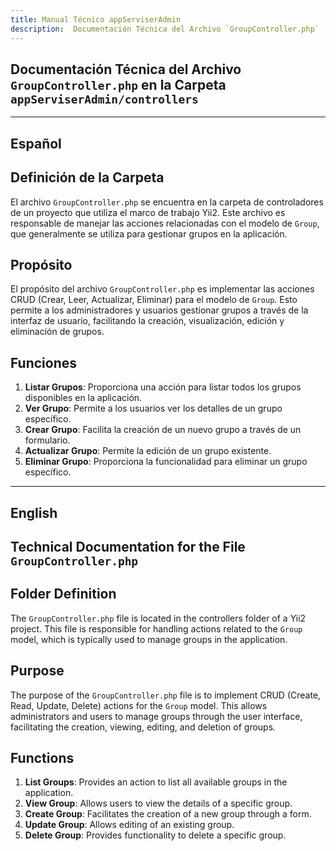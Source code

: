 ```yaml
---
title: Manual Técnico appServiserAdmin
description:  Documentación Técnica del Archivo `GroupController.php`
---
```


## Documentación Técnica del Archivo `GroupController.php` en la Carpeta `appServiserAdmin/controllers`

---

## Español

## Definición de la Carpeta
El archivo `GroupController.php` se encuentra en la carpeta de controladores de un proyecto que utiliza el marco de trabajo Yii2. Este archivo es responsable de manejar las acciones relacionadas con el modelo de `Group`, que generalmente se utiliza para gestionar grupos en la aplicación.

## Propósito
El propósito del archivo `GroupController.php` es implementar las acciones CRUD (Crear, Leer, Actualizar, Eliminar) para el modelo de `Group`. Esto permite a los administradores y usuarios gestionar grupos a través de la interfaz de usuario, facilitando la creación, visualización, edición y eliminación de grupos.

## Funciones
1. **Listar Grupos**: Proporciona una acción para listar todos los grupos disponibles en la aplicación.
2. **Ver Grupo**: Permite a los usuarios ver los detalles de un grupo específico.
3. **Crear Grupo**: Facilita la creación de un nuevo grupo a través de un formulario.
4. **Actualizar Grupo**: Permite la edición de un grupo existente.
5. **Eliminar Grupo**: Proporciona la funcionalidad para eliminar un grupo específico.

---

## English

## Technical Documentation for the File `GroupController.php`

## Folder Definition
The `GroupController.php` file is located in the controllers folder of a Yii2 project. This file is responsible for handling actions related to the `Group` model, which is typically used to manage groups in the application.

## Purpose
The purpose of the `GroupController.php` file is to implement CRUD (Create, Read, Update, Delete) actions for the `Group` model. This allows administrators and users to manage groups through the user interface, facilitating the creation, viewing, editing, and deletion of groups.

## Functions
1. **List Groups**: Provides an action to list all available groups in the application.
2. **View Group**: Allows users to view the details of a specific group.
3. **Create Group**: Facilitates the creation of a new group through a form.
4. **Update Group**: Allows editing of an existing group.
5. **Delete Group**: Provides functionality to delete a specific group.